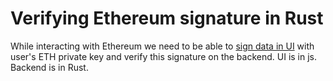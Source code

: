 # Verifying Ethereum signature in Rust

While interacting with Ethereum we need to be able to [sign data in UI](https://github.com/Holo-Host/springboard/blob/develop/src/components/sections/ReserveSectionStepTwo.vue#L368) with user's ETH private key and verify this signature on the backend. UI is in js. Backend is in Rust.
